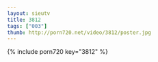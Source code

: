 ```yaml
--- 
layout: sieutv
title: 3812
tags: ["003"]
thumb: http://porn720.net/video/3812/poster.jpg
---
```

{% include porn720 key="3812" %} 
